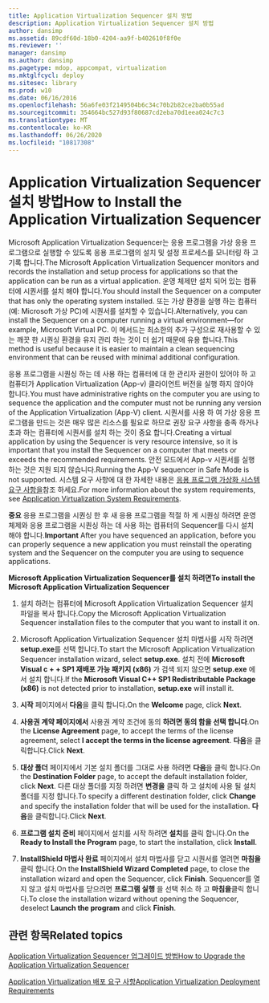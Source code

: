 ```yaml
---
title: Application Virtualization Sequencer 설치 방법
description: Application Virtualization Sequencer 설치 방법
author: dansimp
ms.assetid: 89cdf60d-18b0-4204-aa9f-b402610f8f0e
ms.reviewer: ''
manager: dansimp
ms.author: dansimp
ms.pagetype: mdop, appcompat, virtualization
ms.mktglfcycl: deploy
ms.sitesec: library
ms.prod: w10
ms.date: 06/16/2016
ms.openlocfilehash: 56a6fe03f2149504b6c34c70b2b82ce2ba0b55ad
ms.sourcegitcommit: 354664bc527d93f80687cd2eba70d1eea024c7c3
ms.translationtype: MT
ms.contentlocale: ko-KR
ms.lasthandoff: 06/26/2020
ms.locfileid: "10817308"
---
```

# <span data-ttu-id="e9521-103">Application Virtualization Sequencer 설치 방법</span><span class="sxs-lookup"><span data-stu-id="e9521-103">How to Install the Application Virtualization Sequencer</span></span>


<span data-ttu-id="e9521-104">Microsoft Application Virtualization Sequencer는 응용 프로그램을 가상 응용 프로그램으로 실행할 수 있도록 응용 프로그램의 설치 및 설정 프로세스를 모니터링 하 고 기록 합니다.</span><span class="sxs-lookup"><span data-stu-id="e9521-104">The Microsoft Application Virtualization Sequencer monitors and records the installation and setup process for applications so that the application can be run as a virtual application.</span></span> <span data-ttu-id="e9521-105">운영 체제만 설치 되어 있는 컴퓨터에 시퀀서를 설치 해야 합니다.</span><span class="sxs-lookup"><span data-stu-id="e9521-105">You should install the Sequencer on a computer that has only the operating system installed.</span></span> <span data-ttu-id="e9521-106">또는 가상 환경을 실행 하는 컴퓨터 (예: Microsoft 가상 PC)에 시퀀서를 설치할 수 있습니다.</span><span class="sxs-lookup"><span data-stu-id="e9521-106">Alternatively, you can install the Sequencer on a computer running a virtual environment—for example, Microsoft Virtual PC.</span></span> <span data-ttu-id="e9521-107">이 메서드는 최소한의 추가 구성으로 재사용할 수 있는 깨끗 한 시퀀싱 환경을 유지 관리 하는 것이 더 쉽기 때문에 유용 합니다.</span><span class="sxs-lookup"><span data-stu-id="e9521-107">This method is useful because it is easier to maintain a clean sequencing environment that can be reused with minimal additional configuration.</span></span>

<span data-ttu-id="e9521-108">응용 프로그램을 시퀀싱 하는 데 사용 하는 컴퓨터에 대 한 관리자 권한이 있어야 하 고 컴퓨터가 Application Virtualization (App-v) 클라이언트 버전을 실행 하지 않아야 합니다.</span><span class="sxs-lookup"><span data-stu-id="e9521-108">You must have administrative rights on the computer you are using to sequence the application and the computer must not be running any version of the Application Virtualization (App-V) client.</span></span> <span data-ttu-id="e9521-109">시퀀서를 사용 하 여 가상 응용 프로그램을 만드는 것은 매우 많은 리소스를 필요로 하므로 권장 요구 사항을 충족 하거나 초과 하는 컴퓨터에 시퀀서를 설치 하는 것이 중요 합니다.</span><span class="sxs-lookup"><span data-stu-id="e9521-109">Creating a virtual application by using the Sequencer is very resource intensive, so it is important that you install the Sequencer on a computer that meets or exceeds the recommended requirements.</span></span> <span data-ttu-id="e9521-110">안전 모드에서 App-v 시퀀서를 실행 하는 것은 지원 되지 않습니다.</span><span class="sxs-lookup"><span data-stu-id="e9521-110">Running the App-V sequencer in Safe Mode is not supported.</span></span> <span data-ttu-id="e9521-111">시스템 요구 사항에 대 한 자세한 내용은 [응용 프로그램 가상화 시스템 요구 사항을](application-virtualization-system-requirements.md)참조 하세요.</span><span class="sxs-lookup"><span data-stu-id="e9521-111">For more information about the system requirements, see [Application Virtualization System Requirements](application-virtualization-system-requirements.md).</span></span>

<span data-ttu-id="e9521-112">**중요**  응용 프로그램을 시퀀싱 한 후 새 응용 프로그램을 적절 하 게 시퀀싱 하려면 운영 체제와 응용 프로그램을 시퀀싱 하는 데 사용 하는 컴퓨터의 Sequencer를 다시 설치 해야 합니다.</span><span class="sxs-lookup"><span data-stu-id="e9521-112">**Important** After you have sequenced an application, before you can properly sequence a new application you must reinstall the operating system and the Sequencer on the computer you are using to sequence applications.</span></span>

 

**<span data-ttu-id="e9521-113">Microsoft Application Virtualization Sequencer를 설치 하려면</span><span class="sxs-lookup"><span data-stu-id="e9521-113">To install the Microsoft Application Virtualization Sequencer</span></span>**

1.  <span data-ttu-id="e9521-114">설치 하려는 컴퓨터에 Microsoft Application Virtualization Sequencer 설치 파일을 복사 합니다.</span><span class="sxs-lookup"><span data-stu-id="e9521-114">Copy the Microsoft Application Virtualization Sequencer installation files to the computer that you want to install it on.</span></span>

2.  <span data-ttu-id="e9521-115">Microsoft Application Virtualization Sequencer 설치 마법사를 시작 하려면 **setup.exe**를 선택 합니다.</span><span class="sxs-lookup"><span data-stu-id="e9521-115">To start the Microsoft Application Virtualization Sequencer installation wizard, select **setup.exe**.</span></span> <span data-ttu-id="e9521-116">설치 전에 **Microsoft Visual c + + SP1 재배포 가능 패키지 (x86)** 가 검색 되지 않으면 **setup.exe** 에서 설치 합니다.</span><span class="sxs-lookup"><span data-stu-id="e9521-116">If the **Microsoft Visual C++ SP1 Redistributable Package (x86)** is not detected prior to installation, **setup.exe** will install it.</span></span>

3.  <span data-ttu-id="e9521-117">**시작** 페이지에서 **다음**을 클릭 합니다.</span><span class="sxs-lookup"><span data-stu-id="e9521-117">On the **Welcome** page, click **Next**.</span></span>

4.  <span data-ttu-id="e9521-118">**사용권 계약 페이지에서** 사용권 계약 조건에 동의 **하려면 동의 함을 선택 합니다**.</span><span class="sxs-lookup"><span data-stu-id="e9521-118">On the **License Agreement** page, to accept the terms of the license agreement, select **I accept the terms in the license agreement**.</span></span> <span data-ttu-id="e9521-119">**다음**을 클릭합니다.</span><span class="sxs-lookup"><span data-stu-id="e9521-119">Click **Next**.</span></span>

5.  <span data-ttu-id="e9521-120">**대상 폴더** 페이지에서 기본 설치 폴더를 그대로 사용 하려면 **다음**을 클릭 합니다.</span><span class="sxs-lookup"><span data-stu-id="e9521-120">On the **Destination Folder** page, to accept the default installation folder, click **Next**.</span></span> <span data-ttu-id="e9521-121">다른 대상 폴더를 지정 하려면 **변경을** 클릭 하 고 설치에 사용 될 설치 폴더를 지정 합니다.</span><span class="sxs-lookup"><span data-stu-id="e9521-121">To specify a different destination folder, click **Change** and specify the installation folder that will be used for the installation.</span></span> <span data-ttu-id="e9521-122">**다음**을 클릭합니다.</span><span class="sxs-lookup"><span data-stu-id="e9521-122">Click **Next**.</span></span>

6.  <span data-ttu-id="e9521-123">**프로그램 설치 준비** 페이지에서 설치를 시작 하려면 **설치**를 클릭 합니다.</span><span class="sxs-lookup"><span data-stu-id="e9521-123">On the **Ready to Install the Program** page, to start the installation, click **Install**.</span></span>

7.  <span data-ttu-id="e9521-124">**InstallShield 마법사 완료** 페이지에서 설치 마법사를 닫고 시퀀서를 열려면 **마침을**클릭 합니다.</span><span class="sxs-lookup"><span data-stu-id="e9521-124">On the **InstallShield Wizard Completed** page, to close the installation wizard and open the Sequencer, click **Finish**.</span></span> <span data-ttu-id="e9521-125">Sequencer를 열지 않고 설치 마법사를 닫으려면 **프로그램 실행** 을 선택 취소 하 고 **마침을**클릭 합니다.</span><span class="sxs-lookup"><span data-stu-id="e9521-125">To close the installation wizard without opening the Sequencer, deselect **Launch the program** and click **Finish**.</span></span>

## <span data-ttu-id="e9521-126">관련 항목</span><span class="sxs-lookup"><span data-stu-id="e9521-126">Related topics</span></span>


[<span data-ttu-id="e9521-127">Application Virtualization Sequencer 업그레이드 방법</span><span class="sxs-lookup"><span data-stu-id="e9521-127">How to Upgrade the Application Virtualization Sequencer</span></span>](how-to-upgrade-the-application-virtualization-sequencer.md)

[<span data-ttu-id="e9521-128">Application Virtualization 배포 요구 사항</span><span class="sxs-lookup"><span data-stu-id="e9521-128">Application Virtualization Deployment Requirements</span></span>](application-virtualization-deployment-requirements.md)

 

 





